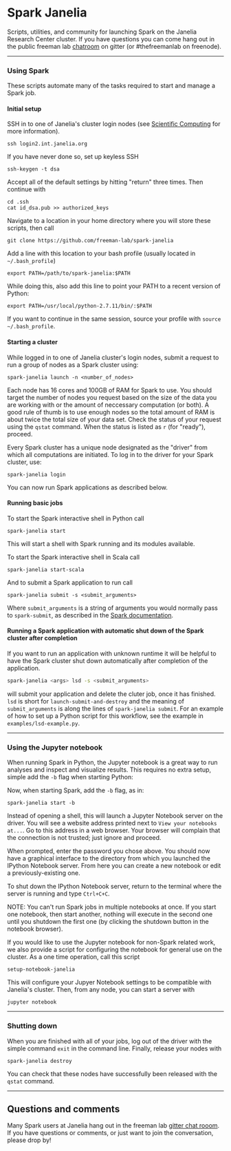 # Spark Janelia

Scripts, utilities, and community for launching Spark on the Janelia Research Center cluster. If you have questions you can come hang out in the public freeman lab [chatroom](https://gitter.im/freeman-lab/discussion) on gitter (or #thefreemanlab on freenode).

---
### Using Spark
These scripts automate many of the tasks required to start and manage a Spark job.

#### Initial setup
SSH in to one of Janelia's cluster login nodes (see [Scientific Computing](http://wiki.int.janelia.org/wiki/display/ScientificComputing/Janelia+Compute+Cluster) for more information).
```
ssh login2.int.janelia.org
```
If you have never done so, set up keyless SSH
```
ssh-keygen -t dsa
```
Accept all of the default settings by hitting "return" three times. Then continue with
```
cd .ssh
cat id_dsa.pub >> authorized_keys
```
Navigate to a location in your home directory where you will store these scripts, then call
```
git clone https://github.com/freeman-lab/spark-janelia
```
Add a line with this location to your bash profile (usually located in `~/.bash_profile`)
```
export PATH=/path/to/spark-janelia:$PATH
```
While doing this, also add this line to point your PATH to a recent version of Python:
```
export PATH=/usr/local/python-2.7.11/bin/:$PATH
```
If you want to continue in the same session, source your profile with `source ~/.bash_profile`.

#### Starting a cluster
While logged in to one of Janelia cluster's login nodes, submit a request to run a group of nodes as a Spark cluster using:
```
spark-janelia launch -n <number_of_nodes>
```
Each node has 16 cores and 100GB of RAM for Spark to use. You should target the number of nodes you request based on the size of the data you are working with or the amount of neccessary computation (or both). A good rule of thumb is to use enough nodes so the total amount of RAM is about twice the total size of your data set. Check the status of your request using the `qstat` command. When the status is listed as `r` (for "ready"), proceed.

Every Spark cluster has a unique node designated as the "driver" from which all computations are initiated. To log in to the driver for your Spark cluster, use:
```
spark-janelia login
```
You can now run Spark applications as described below.

#### Running basic jobs
To start the Spark interactive shell in Python call
```
spark-janelia start
```
This will start a shell with Spark running and its modules available.

To start the Spark interactive shell in Scala call
```
spark-janelia start-scala
```
And to submit a Spark application to run call
```
spark-janelia submit -s <submit_arguments>
```
Where `submit_arguments` is a string of arguments you would normally pass to `spark-submit`, as described in the [Spark documentation](https://spark.apache.org/docs/1.2.0/submitting-applications.html).

#### Running a Spark application with automatic shut down of the Spark cluster after completion
If you want to run an application with unknown runtime
it will be helpful to have the Spark cluster shut down automatically after completion of the application.
```bash
spark-janelia <args> lsd -s <submit_arguments>
```
will submit your application and delete the cluter job, once it has finished. `lsd` is short for `launch-submit-and-destroy` and the meaning of `submit_arguments` is along the lines of `spark-janelia submit`. For an example of how to set up a Python script for this workflow, see the example in `examples/lsd-example.py`.

---
### Using the Jupyter notebook
When running Spark in Python, the Jupyter notebook is a great way to run analyses and inspect and visualize results. This requires no extra setup, simple add the `-b` flag when starting Python: 

Now, when starting Spark, add the `-b` flag, as in:
```
spark-janelia start -b
```
Instead of opening a shell, this will launch a Jupyter Notebook server on the driver. You will see a website address printed next to `View your notebooks at...`. Go to this address in a web browser. Your browser will complain that the connection is not trusted; just ignore and proceed.

When prompted, enter the password you chose above. You should now have a graphical interface to the directory from which you launched the IPython Notebook server. From here you can create a new notebook or edit a previously-existing one.

To shut down the IPython Notebook server, return to the terminal where the server is running and type `Ctrl+C+C`.

NOTE: You can't run Spark jobs in multiple notebooks at once. If you start one notebook, then start another, nothing will execute in the second one until you shutdown the first one (by clicking the shutdown button in the notebook browser).

If you would like to use the Jupyter notebook for non-Spark related work, we also provide a script for configuring the notebook for general use on the cluster. As a one time operation, call this script
```
setup-notebook-janelia
```

This will configure your Jupyer Notebook settings to be compatible with Janelia's cluster. Then, from any node, you can start a server with
```
jupyter notebook
```

---
### Shutting down
When you are finished with all of your jobs, log out of the driver with the simple command `exit` in the command line. Finally, release your nodes with
```
spark-janelia destroy
```
You can check that these nodes have successfully been released with the `qstat` command.

---
## Questions and comments
Many Spark users at Janelia hang out in the freeman lab [gitter chat rooom](https://gitter.im/freeman-lab/discussion). If you have questions or comments, or just want to join the conversation, please drop by!
